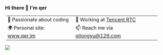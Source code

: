 ### Hi there 👋 I'm qer

<!--
**wbxl2000/wbxl2000** is a ✨ _special_ ✨ repository because its `README.md` (this file) appears on your GitHub profile.
[![Anurag's GitHub stats](https://github-readme-stats.vercel.app/api?username=wbxl2000)](https://github.com/anuraghazra/github-readme-stats)
https://github.com/anuraghazra/github-readme-stats/blob/master/docs/readme_cn.md

Here are some ideas to get you started:

- 🔭 I’m currently working on ...
- 🌱 I’m currently learning ...
- 👯 I’m looking to collaborate on ...
- 🤔 I’m looking for help with ...
- 💬 Ask me about ...
- 📫 How to reach me: ...
- 😄 Pronouns: ...
- ⚡ Fun fact: ...
-->

<table style="border-collapse: collapse; border-radius: 0.375rem;">
  <tr>
    <td>💖 Passionate about coding</td>
    <td>🌱 Working at <a href="https://github.com/LiteAVSDK/TRTC_Web/">Tencent RTC</a></td>
  </tr>
  <tr>
    <td>🌍 Personal site: <a href="https://qer.im">www.qer.im</a></td>
    <td>📫 Reach me via <a href="mailto:qilongyu@126.com">qilongyu@126.com</a> </td>
  </tr>
</table>

![](https://komarev.com/ghpvc/?username=wbxl2000&label=views-count)

<!-- [![Top Langs](https://github-readme-stats.vercel.app/api/top-langs/?username=anuraghazra)](https://github.com/anuraghazra/github-readme-stats) -->

